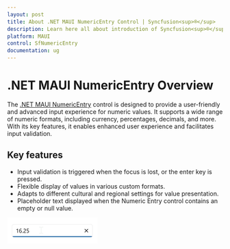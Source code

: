 ```yaml
---
layout: post
title: About .NET MAUI NumericEntry Control | Syncfusion<sup>®</sup>
description: Learn here all about introduction of Syncfusion<sup>®</sup> .NET MAUI NumericEntry (SfNumericEntry) control, its features, and more.
platform: MAUI
control: SfNumericEntry
documentation: ug
---
```


# .NET MAUI NumericEntry Overview

The [.NET MAUI NumericEntry](https://help.syncfusion.com/cr/maui-toolkit/Syncfusion.Maui.Toolkit.NumericEntry.SfNumericEntry.html) control is designed to provide a user-friendly and advanced input experience for numeric values. It supports a wide range of numeric formats, including currency, percentages, decimals, and more. With its key features, it enables enhanced user experience and facilitates input validation.

## Key features

* Input validation is triggered when the focus is lost, or the enter key is pressed.
* Flexible display of values in various custom formats.
* Adapts to different cultural and regional settings for value presentation.
* Placeholder text displayed when the Numeric Entry control contains an empty or null value.

![.NET MAUI NumericEntry](Overview_images/overview_img.png)